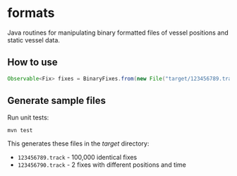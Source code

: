 formats
===========

Java routines for manipulating binary formatted files of vessel positions and static vessel data.

How to use
---------------

```java
Observable<Fix> fixes = BinaryFixes.from(new File("target/123456789.track"));
```

Generate sample files
------------------------
Run unit tests:
```
mvn test
```

This generates these files in the *target* directory:
* ```123456789.track``` - 100,000 identical fixes
* ```123456790.track``` - 2 fixes with different positions and time


